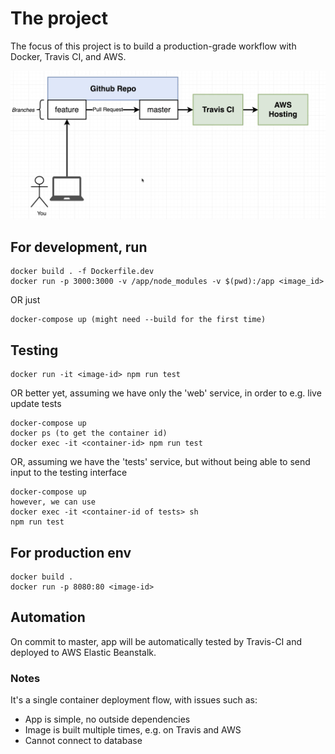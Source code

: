 # The project

The focus of this project is to build a production-grade workflow with Docker, Travis CI, and AWS.

![workflow diagram](./workflow-diagram.png)

## For development, run
    docker build . -f Dockerfile.dev
    docker run -p 3000:3000 -v /app/node_modules -v $(pwd):/app <image_id>

OR just
    
    docker-compose up (might need --build for the first time)

## Testing
    docker run -it <image-id> npm run test

OR better yet, assuming we have only the 'web' service, in order to e.g. live update tests

    docker-compose up
    docker ps (to get the container id)
    docker exec -it <container-id> npm run test

OR, assuming we have the 'tests' service, but without being able to
send input to the testing interface

    docker-compose up
    however, we can use
    docker exec -it <container-id of tests> sh
    npm run test

## For production env
    docker build .
    docker run -p 8080:80 <image-id>

## Automation

On commit to master, app will be automatically tested by Travis-CI and
deployed to AWS Elastic Beanstalk.

### Notes

It's a single container deployment flow, with issues such as:

- App is simple, no outside dependencies
- Image is built multiple times, e.g. on Travis and AWS
- Cannot connect to database